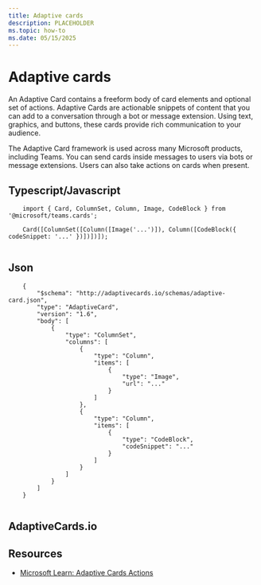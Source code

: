 ```yaml
---
title: Adaptive cards
description: PLACEHOLDER
ms.topic: how-to
ms.date: 05/15/2025
---
```


# Adaptive cards


An Adaptive Card contains a freeform body of card elements and optional set of actions. Adaptive Cards are actionable snippets of content that you can add to a conversation through a bot or message extension. Using text, graphics, and buttons, these cards provide rich communication to your audience.

The Adaptive Card framework is used across many Microsoft products, including Teams. You can send cards inside messages to users via bots or message extensions. Users can also take actions on cards when present.

## Typescript/Javascript

```
    import { Card, ColumnSet, Column, Image, CodeBlock } from '@microsoft/teams.cards';
    
    Card([ColumnSet([Column([Image('...')]), Column([CodeBlock({ codeSnippet: '...' })])])]);
    

```
## Json

```
    {
        "$schema": "http://adaptivecards.io/schemas/adaptive-card.json",
        "type": "AdaptiveCard",
        "version": "1.6",
        "body": [
            {
                "type": "ColumnSet",
                "columns": [
                    {
                        "type": "Column",
                        "items": [
                            {
                                "type": "Image",
                                "url": "..."
                            }
                        ]
                    },
                    {
                        "type": "Column",
                        "items": [
                            {
                                "type": "CodeBlock",
                                "codeSnippet": "..."
                            }
                        ]
                    }
                ]
            }
        ]
    }
    

```
## AdaptiveCards.io

## Resources

*   [Microsoft Learn: Adaptive Cards Actions](/microsoftteams/platform/task-modules-and-cards/cards/cards-actions?tabsjson#adaptive-cards-actions)